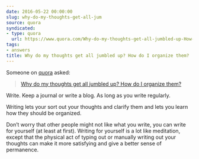```yaml
---
date: 2016-05-22 00:00:00
slug: why-do-my-thoughts-get-all-jum
source: quora
syndicated:
- type: quora
  url: https://www.quora.com/Why-do-my-thoughts-get-all-jumbled-up-How-do-I-organize-them/answer/Roy-Tang
tags:
- answers
title: Why do my thoughts get all jumbled up? How do I organize them?
---
```


Someone on [quora](https://quora.com) asked:

> [Why do my thoughts get all jumbled up? How do I organize them?](https://www.quora.com/Why-do-my-thoughts-get-all-jumbled-up-How-do-I-organize-them/answer/Roy-Tang)


Write. Keep a journal or write a blog. As long as you write regularly.

Writing lets your sort out your thoughts and clarify them and lets you learn how they should be organized.

Don’t worry that other people might not like what you write, you can write for yourself (at least at first). Writing for yourself is a lot like meditation, except that the physical act of typing out or manually writing out your thoughts can make it more satisfying and give a better sense of permanence.